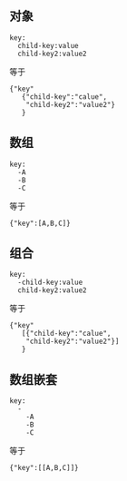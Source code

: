 ## 对象
```
key:
  child-key:value
  child-key2:value2
```
等于

```
{"key"
   {"child-key":"calue",
    "child-key2":"value2"}
   }
```




## 数组
```
key:
  -A
  -B
  -C
```
等于

```
{"key":[A,B,C]}
```



## 组合
```
key:
  -child-key:value
  child-key2:value2
```
等于

```
{"key"
   [{"child-key":"calue",
    "child-key2":"value2"}]
   }
```



## 数组嵌套
```
key:
  -
    -A
    -B
    -C
```
等于

```
{"key":[[A,B,C]]}
```

